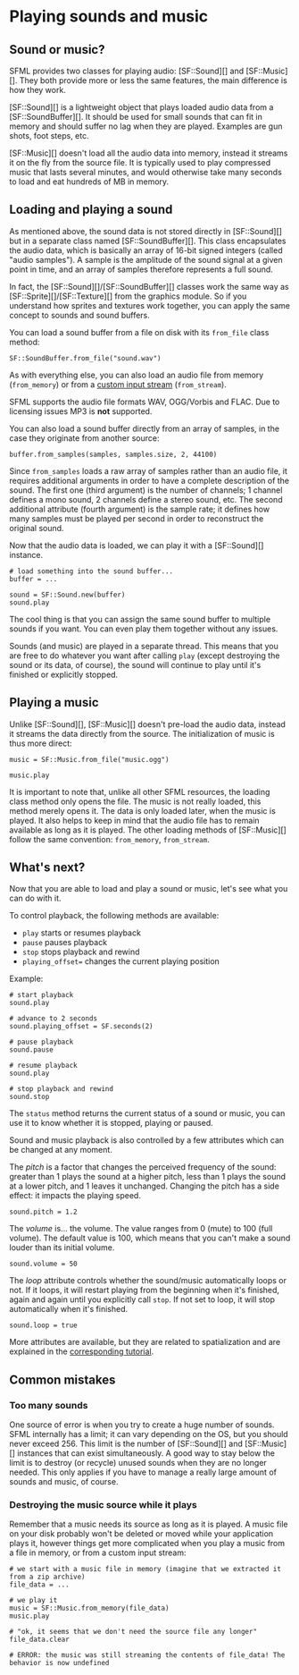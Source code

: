 # Playing sounds and music

## Sound or music?

SFML provides two classes for playing audio: [SF::Sound][] and [SF::Music][]. They both provide more or less the same features, the main difference is how they work.

[SF::Sound][] is a lightweight object that plays loaded audio data from a [SF::SoundBuffer][]. It should be used for small sounds that can fit in memory and should suffer no lag when they are played. Examples are gun shots, foot steps, etc.

[SF::Music][] doesn't load all the audio data into memory, instead it streams it on the fly from the source file. It is typically used to play compressed music that lasts several minutes, and would otherwise take many seconds to load and eat hundreds of MB in memory.

## Loading and playing a sound

As mentioned above, the sound data is not stored directly in [SF::Sound][] but in a separate class named [SF::SoundBuffer][]. This class encapsulates the audio data, which is basically an array of 16-bit signed integers (called "audio samples"). A sample is the amplitude of the sound signal at a given point in time, and an array of samples therefore represents a full sound.

In fact, the [SF::Sound][]/[SF::SoundBuffer][] classes work the same way as [SF::Sprite][]/[SF::Texture][] from the graphics module. So if you understand how sprites and textures work together, you can apply the same concept to sounds and sound buffers.

You can load a sound buffer from a file on disk with its `from_file` class method:

```crystal
SF::SoundBuffer.from_file("sound.wav")
```

As with everything else, you can also load an audio file from memory (`from_memory`) or from a [custom input stream](../system/stream.md "Input streams tutorial") (`from_stream`).

SFML supports the audio file formats WAV, OGG/Vorbis and FLAC. Due to licensing issues MP3 is **not** supported.

You can also load a sound buffer directly from an array of samples, in the case they originate from another source:

```crystal
buffer.from_samples(samples, samples.size, 2, 44100)
```

Since `from_samples` loads a raw array of samples rather than an audio file, it requires additional arguments in order to have a complete description of the sound. The first one (third argument) is the number of channels; 1 channel defines a mono sound, 2 channels define a stereo sound, etc. The second additional attribute (fourth argument) is the sample rate; it defines how many samples must be played per second in order to reconstruct the original sound.

Now that the audio data is loaded, we can play it with a [SF::Sound][] instance.

```crystal
# load something into the sound buffer...
buffer = ...

sound = SF::Sound.new(buffer)
sound.play
```

The cool thing is that you can assign the same sound buffer to multiple sounds if you want. You can even play them together without any issues.

Sounds (and music) are played in a separate thread. This means that you are free to do whatever you want after calling `play` (except destroying the sound or its data, of course), the sound will continue to play until it's finished or explicitly stopped.

## Playing a music

Unlike [SF::Sound][], [SF::Music][] doesn't pre-load the audio data, instead it streams the data directly from the source. The initialization of music is thus more direct:

```crystal
music = SF::Music.from_file("music.ogg")

music.play
```

It is important to note that, unlike all other SFML resources, the loading class method only opens the file. The music is not really loaded, this method merely opens it. The data is only loaded later, when the music is played. It also helps to keep in mind that the audio file has to remain available as long as it is played.
The other loading methods of [SF::Music][] follow the same convention: `from_memory`, `from_stream`.

## What's next?

Now that you are able to load and play a sound or music, let's see what you can do with it.

To control playback, the following methods are available:

* `play` starts or resumes playback
* `pause` pauses playback
* `stop` stops playback and rewind
* `playing_offset=` changes the current playing position

Example:

```crystal
# start playback
sound.play

# advance to 2 seconds
sound.playing_offset = SF.seconds(2)

# pause playback
sound.pause

# resume playback
sound.play

# stop playback and rewind
sound.stop
```

The `status` method returns the current status of a sound or music, you can use it to know whether it is stopped, playing or paused.

Sound and music playback is also controlled by a few attributes which can be changed at any moment.

The *pitch* is a factor that changes the perceived frequency of the sound: greater than 1 plays the sound at a higher pitch, less than 1 plays the sound at a lower pitch, and 1 leaves it unchanged. Changing the pitch has a side effect: it impacts the playing speed.

```crystal
sound.pitch = 1.2
```

The *volume* is... the volume. The value ranges from 0 (mute) to 100 (full volume). The default value is 100, which means that you can't make a sound louder than its initial volume.

```crystal
sound.volume = 50
```

The *loop* attribute controls whether the sound/music automatically loops or not. If it loops, it will restart playing from the beginning when it's finished, again and again until you explicitly call `stop`. If not set to loop, it will stop automatically when it's finished.

```crystal
sound.loop = true
```

More attributes are available, but they are related to spatialization and are explained in the [corresponding tutorial](spatialization.md "Spatialization tutorial").

## Common mistakes

### Too many sounds

One source of error is when you try to create a huge number of sounds. SFML internally has a limit; it can vary depending on the OS, but you should never exceed 256. This limit is the number of [SF::Sound][] and [SF::Music][] instances that can exist simultaneously. A good way to stay below the limit is to destroy (or recycle) unused sounds when they are no longer needed. This only applies if you have to manage a really large amount of sounds and music, of course.

### Destroying the music source while it plays

Remember that a music needs its source as long as it is played. A music file on your disk probably won't be deleted or moved while your application plays it, however things get more complicated when you play a music from a file in memory, or from a custom input stream:

```crystal
# we start with a music file in memory (imagine that we extracted it from a zip archive)
file_data = ...

# we play it
music = SF::Music.from_memory(file_data)
music.play

# "ok, it seems that we don't need the source file any longer"
file_data.clear

# ERROR: the music was still streaming the contents of file_data! The behavior is now undefined
```

